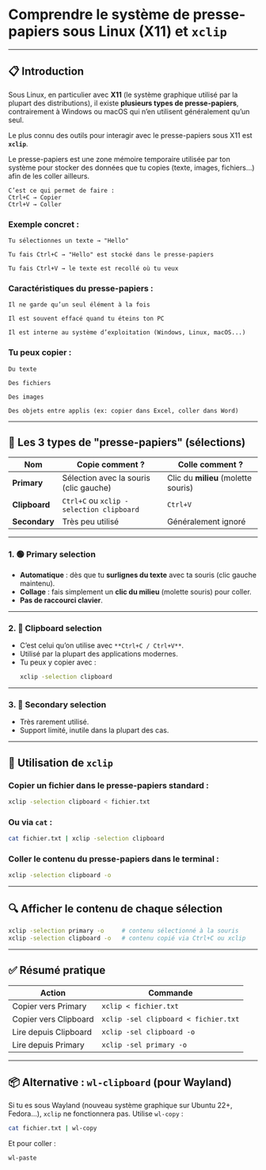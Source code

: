 # Comprendre le système de presse-papiers sous Linux (X11) et `xclip`

---

## 📋 Introduction

Sous Linux, en particulier avec **X11** (le système graphique utilisé par la plupart des distributions), il existe **plusieurs types de presse-papiers**, contrairement à Windows ou macOS qui n’en utilisent généralement qu’un seul.

Le plus connu des outils pour interagir avec le presse-papiers sous X11 est **`xclip`**.

Le presse-papiers est une zone mémoire temporaire utilisée par ton système pour stocker des données que tu copies (texte, images, fichiers…) afin de les coller ailleurs.

    C’est ce qui permet de faire :
    Ctrl+C → Copier
    Ctrl+V → Coller

### Exemple concret :

    Tu sélectionnes un texte → "Hello"

    Tu fais Ctrl+C → "Hello" est stocké dans le presse-papiers

    Tu fais Ctrl+V → le texte est recollé où tu veux

### Caractéristiques du presse-papiers :

    Il ne garde qu’un seul élément à la fois

    Il est souvent effacé quand tu éteins ton PC

    Il est interne au système d’exploitation (Windows, Linux, macOS...)

### Tu peux copier :

    Du texte

    Des fichiers

    Des images

    Des objets entre applis (ex: copier dans Excel, coller dans Word)


---

## 🧠 Les 3 types de "presse-papiers" (sélections)

| Nom            | Copie comment ?                       | Colle comment ?                      |
|----------------|----------------------------------------|--------------------------------------|
| **Primary**    | Sélection avec la souris (clic gauche) | Clic du **milieu** (molette souris) |
| **Clipboard**  | `Ctrl+C` ou `xclip -selection clipboard` | `Ctrl+V`                            |
| **Secondary**  | Très peu utilisé                       | Généralement ignoré                 |

---

### 1. 🟢 **Primary selection**

- **Automatique** : dès que tu **surlignes du texte** avec ta souris (clic gauche maintenu).
- **Collage** : fais simplement un **clic du milieu** (molette souris) pour coller.
- **Pas de raccourci clavier**.

---

### 2. 🔵 **Clipboard selection**

- C’est celui qu’on utilise avec `**Ctrl+C / Ctrl+V**`.
- Utilisé par la plupart des applications modernes.
- Tu peux y copier avec :
  ```bash
  xclip -selection clipboard
  ```

---

### 3. 🔴 **Secondary selection**

- Très rarement utilisé.
- Support limité, inutile dans la plupart des cas.

---

## 🔧 Utilisation de `xclip`

### Copier un fichier dans le presse-papiers standard :

```bash
xclip -selection clipboard < fichier.txt
```

### Ou via `cat` :

```bash
cat fichier.txt | xclip -selection clipboard
```

### Coller le contenu du presse-papiers dans le terminal :

```bash
xclip -selection clipboard -o
```

---

## 🔍 Afficher le contenu de chaque sélection

```bash
xclip -selection primary -o     # contenu sélectionné à la souris
xclip -selection clipboard -o   # contenu copié via Ctrl+C ou xclip
```

---

## ✅ Résumé pratique

| Action                  | Commande                           |
|-------------------------|------------------------------------|
| Copier vers Primary     | `xclip < fichier.txt`              |
| Copier vers Clipboard   | `xclip -sel clipboard < fichier.txt` |
| Lire depuis Clipboard   | `xclip -sel clipboard -o`          |
| Lire depuis Primary     | `xclip -sel primary -o`            |

---

## 📦 Alternative : `wl-clipboard` (pour Wayland)

Si tu es sous Wayland (nouveau système graphique sur Ubuntu 22+, Fedora...), `xclip` ne fonctionnera pas. Utilise `wl-copy` :

```bash
cat fichier.txt | wl-copy
```

Et pour coller :

```bash
wl-paste
```
